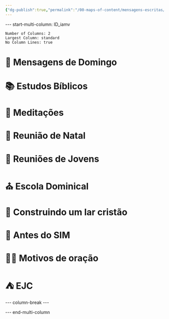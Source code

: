 ```yaml
---
{"dg-publish":true,"permalink":"/00-maps-of-content/mensagens-escritas/","tags":["gardenEntry"],"dgShowLocalGraph":"true","noteIcon":""}
---
```



--- start-multi-column: ID_iamv
```column-settings
Number of Columns: 2
Largest Column: standard
No Column Lines: true
```

# 📜 Mensagens de Domingo
# 📚 Estudos Bíblicos
# 📄 Meditações
# 🎄 Reunião de Natal
# 👥 Reuniões de Jovens
# ⛪️ Escola Dominical
# 🏡 Construindo um lar cristão
# 💍 Antes do SIM
# 🙏🏻 Motivos de oração
# ⛺️ EJC

--- column-break ---



--- end-multi-column

